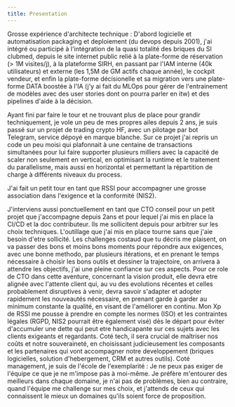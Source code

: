 ```yaml
---
title: Presentation
---
```


Grosse expérience d'architecte technique : D'abord logicielle et automatisation packaging et deploiement (du devops depuis 2001), j'ai intégré ou participé à l'intégration de la quasi totalité des briques du SI clubmed, depuis le site internet public relié à la plate-forme de réservation (> 1M visites/j), à la plateforme SIRH, en passant par l'IAM interne (40k utilisateurs) et externe (les 1,5M de GM actifs chaque année), le cockpit vendeur, et enfin la plate-forme décisionelle et sa migration vers une plate-forme DATA boostée à l'IA (j'y ai fait du MLOps pour gérer de l'entrainement de modèles avec des user stories dont on pourra parler en itw) et des pipelines d'aide à la décision.

Ayant fini par faire le tour et ne trouvant plus de place pour grandir techniquement, je vole un peu de mes propres ailes depuis 2 ans, je suis passé sur un projet de trading crypto HF, avec un pilotage par bot Telegram, service dépoyé en marque blanche.
Sur ce projet j'ai repris un code un peu moisi qui plafonnait à une centaine de transactions simultanées pour lui faire supporter plusieurs milliers avec la capacité de scaler non seulement en vertical, en optimisant la runtime et le traitement du parallelisme, mais aussi en horizontal et permettant la répartition de charge à différents niveaux du process.

J'ai fait un petit tour en tant que RSSI pour accompagner une grosse association dans l'exigence et la conformité (NIS2).

J'interviens aussi ponctuellement en tant que CTO conseil pour un petit projet que j'accompagne depuis 2ans et pour lequel j'ai mis en place la CI/CD et la doc contributeur. Ils me sollicitent depuis pour arbitrer sur les choix techniques. L'outillage que j'ai mis en place tourne sans que j'aie besoin d'etre sollicité.
Les challenges costaud que tu décris me plaisent, on va passer des bons et moins bons moments pour répondre aux exigences, avec une bonne methodo, par plusieurs itérations, et en prenant le temps nécessaire à choisir les bons outils et dessiner la trajectoire, on arrivera à attendre les objectifs, j'ai une pleine confiance sur ces aspects.
Pour ce role de CTO dans cette aventure, concernant la vision produit, elle devra etre alignée avec l'attente client qui, au vu des evolutions récentes et celles probablement disruptives à venir, devra savoir s'adapter et adopter rapidement les nouveautés nécessaire, en prenant garde à garder au minimum constante la qualité, en visant de l'améliorer en continu.
 Mon Xp de RSSI me pousse à prendre en compte les normes (ISO) et les contraintes légales (RGPD, NIS2 pourrait être également visé) dès le départ pour éviter d'accumuler une dette qui peut etre handicapante sur ces sujets avec les clients exigeants et regardants.
Coté tech, il sera crucial de maîtriser nos coûts et notre souveraineté, en choisissant judicieusement les composants et les partenaires qui vont accompagner notre developpement (briques logicielles, solution d'hebergement, CRM et autres outils).
Coté management, je suis de l'école de l'exemplarité : Je ne peux pas exiger de l'équipe ce que je ne m'impose pas à moi-même. Je préfère m'entourer des meilleurs dans chaque domaine, je n'ai pas de problèmes, bien au contraire, quand l'équipe me challenge sur mes choix, et j'attends de ceux qui connaissent le mieux un domaines qu'ils soient force de proposition.